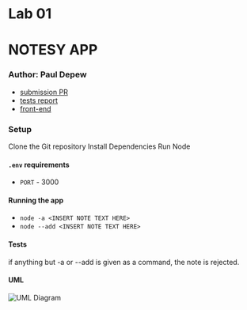 # Lab 01

# NOTESY APP

### Author: Paul Depew

- [submission PR](https://github.com/PaulDepew/notes)
- [tests report](n/a)
- [front-end](n/a)

### Setup

Clone the Git repository
Install Dependencies
Run Node

#### `.env` requirements

- `PORT` - 3000

#### Running the app

- `node -a <INSERT NOTE TEXT HERE>`
- `node --add <INSERT NOTE TEXT HERE>`


#### Tests

if anything but -a or --add is given as a command, the note is rejected. 

#### UML

![UML Diagram](https://imgur.com/a/HGUnTtb)
